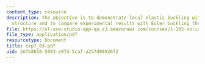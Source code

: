 ```yaml
---
content_type: resource
description: The objective is to demonstrate local elastic buckling within a truss
  structure and to compare experimental results with Euler buckling theory.
file: https://ol-ocw-studio-app-qa.s3.amazonaws.com/courses/1-105-solid-mechanics-laboratory-fall-2003/2efb80105093e97d5cafa257d08926f2_exp7_03.pdf
file_type: application/pdf
resourcetype: Document
title: exp7_03.pdf
uid: 2efb8010-5093-e97d-5caf-a257d08926f2
---
```


